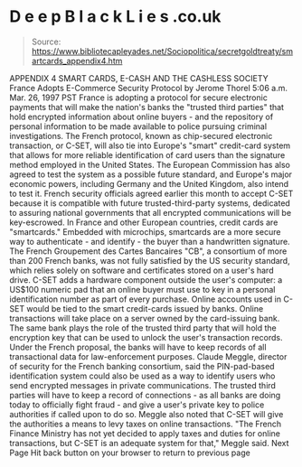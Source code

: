 # D e e p B l a c k L i e s .co.uk

> Source: https://www.bibliotecapleyades.net/Sociopolitica/secretgoldtreaty/smartcards_appendix4.htm

APPENDIX 4
SMART
CARDS, E-CASH AND THE CASHLESS SOCIETY
France
Adopts E-Commerce Security Protocol
by
Jerome Thorel
5:06
a.m. Mar. 26, 1997 PST
France
is adopting a protocol for secure electronic payments that
will make the nation's banks the "trusted
third parties" that hold encrypted information about
online buyers - and the repository of personal information to
be made available to police pursuing criminal investigations.
The French protocol, known as chip-secured electronic
transaction, or C-SET, will also tie into Europe's
"smart" credit-card system that allows for more
reliable identification of card users than the signature
method employed in the United States.
The European Commission has also agreed to test the system
as a possible future standard, and Europe's major economic
powers, including Germany and the United Kingdom, also intend
to test it.
French security officials agreed earlier this month to
accept C-SET because it is compatible with future
trusted-third-party systems, dedicated to assuring national
governments that all encrypted communications will be
key-escrowed.
In France and other European countries, credit cards are
"smartcards." Embedded with microchips, smartcards
are a more secure way to authenticate - and identify - the
buyer than a handwritten signature. The French Groupement
des Cartes Bancaires "CB", a consortium of more
than 200 French banks, was not fully satisfied by the US
security standard, which relies solely on software and
certificates stored on a user's hard drive.
C-SET adds a hardware component outside the user's
computer: a US$100 numeric pad that an online buyer must use
to key in a personal identification number as part of every
purchase. Online accounts used in C-SET would be tied to the
smart credit-cards issued by banks.
Online transactions will take place on a server owned by
the card-issuing bank. The same bank plays the role of the
trusted third party that will hold the encryption key that can
be used to unlock the user's transaction records.
Under the French proposal, the banks will have to keep
records of all transactional data for law-enforcement
purposes.
Claude Meggle, director of security for the French banking
consortium, said the PIN-pad-based identification system could
also be used as a way to identify users who send encrypted
messages in private communications. The trusted third parties
will have to keep a record of connections - as all banks are
doing today to officially fight fraud - and give a user's
private key to police authorities if called upon to do so.
Meggle also noted that C-SET will give the authorities a
means to levy taxes on online transactions.
"The French Finance Ministry has not yet decided to
apply taxes and duties for online transactions, but C-SET is
an adequate system for that," Meggle said.
Next
Page
Hit back button on your browser to return to previous page
